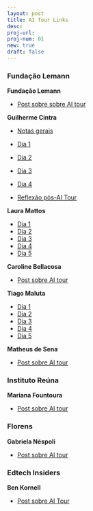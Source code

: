 ```yaml
---
layout: post
title: AI Tour Links
desc: 
proj-url:
proj-num: 01
new: true
draft: false
---
```


### Fundação Lemann

**Fundação Lemann**
- [Post sobre sobre AI tour](https://www.linkedin.com/posts/fundacao-lemann_ai-tech-tour-activity-7198432898469789697-vuWC?utm_source=share&utm_medium=blog_maluta)

**Guilherme Cintra**

- [Notas gerais](https://bit.ly/ai-tour-notas-gc)

- [Dia 1](https://www.linkedin.com/posts/activity-7198661352985358338-2nRY?utm_source=share&utm_medium=blog_maluta)
- [Dia 2](https://www.linkedin.com/posts/activity-7199023723553656833-M4rW?utm_source=share&utm_medium=blog_maluta)
- [Dia 3](https://www.linkedin.com/posts/activity-7199386094566563840-DS1Y?utm_source=share&utm_medium=blog_maluta)
- [Dia 4](https://www.linkedin.com/posts/activity-7199748520000581634-WgF6?utm_source=share&utm_medium=blog_maluta)

- [Reflexão pós-AI Tour](https://www.linkedin.com/posts/activity-7201198055084244992-z0lV?utm_source=share&utm_medium=blog_maluta)

**Laura Mattos**

- [Dia 1](https://www.linkedin.com/posts/lauramattosc_valedosilaedcio-ia-inovaaexaeto-activity-7198678169820770304-VI0n?utm_source=share&utm_medium=blog_maluta)
- [Dia 2](https://www.linkedin.com/posts/lauramattosc_google-openai-chatgpt-activity-7199030148241756161-5tSw?utm_source=share&utm_medium=blog_maluta)
- [Dia 3](https://www.linkedin.com/posts/lauramattosc_educaaexaeto-tecnologia-inovaaexaeto-activity-7199378547549855746-P64y?utm_source=share&utm_medium=blog_maluta)
- [Dia 4](https://www.linkedin.com/posts/lauramattosc_stanford-ai-design-activity-7199763857660145664-KOIO?utm_source=share&utm_medium=blog_maluta)
- [Dia 5](https://www.linkedin.com/posts/lauramattosc_ai-tour-miss%C3%A3o-cumprida-levar-cerca-de-activity-7200767713722437633--p9w?utm_source=share&utm_medium=blog_maluta)

**Caroline Bellacosa** 
- [Post sobre AI tour](https://www.linkedin.com/posts/carolinebellacosa_em-2017-tive-a-oportunidade-de-visitar-o-activity-7198623643709370369-8URw?utm_source=share&utm_medium=blog_maluta)

**Tiago Maluta** 

- [Dia 1](https://www.linkedin.com/posts/maluta_ai-in-the-loop-humans-in-charge-come%C3%A7ando-activity-7198529926537310208-Uhjn?utm_source=share&utm_medium=blog_maluta)
- [Dia 2](https://www.linkedin.com/posts/maluta_emergent-abilities-t%C3%A1-dif%C3%ADcil-escolher-activity-7198917264065105921-PzR9?utm_source=share&utm_medium=blog_maluta)
- [Dia 3](https://www.linkedin.com/posts/maluta_focus-on-the-product-not-only-in-ai-porque-activity-7199498000732213248-eHfA?utm_source=share&utm_medium=blog_maluta)
- [Dia 4](https://www.linkedin.com/posts/maluta_first-steps-on-ai-start-exploring-with-your-activity-7199892238896635904-Go_V?utm_source=share&utm_medium=blog_maluta)
- [Dia 5](https://www.linkedin.com/posts/maluta_questions-answers-chegamos-ao-fim-da-s%C3%A9rie-activity-7200334913793888256-S2fy?utm_source=share&utm_medium=blog_maluta)

**Matheus de Sena**

- [Post sobre AI tour](https://www.linkedin.com/posts/matheus-de-sena-cruz_parte-desse-texto-foi-escrita-com-a-ajuda-activity-7201009942072307712-bj6U?utm_source=share&utm_medium=blog_maluta)


### Instituto Reúna

**Mariana Fountoura** 
- [Post sobre AI tour](https://www.linkedin.com/posts/marianafontoura_na-%C3%BAltima-semana-participei-do-ai-tech-tour-activity-7200011871830056960-GSoV?utm_source=share&utm_medium=blog_maluta)

### Florens

**Gabriela Néspoli** 

- [Post sobre AI tour](https://www.linkedin.com/posts/gabrielanespoli_ai-tech-tour-activity-7198707637239078912-nDqY?utm_source=share&utm_medium=blog_maluta)

### Edtech Insiders

**Ben Kornell** 

- [Post sobre AI Tour](https://www.linkedin.com/posts/benkornell_grato-por-passar-um-tempo-com-guilherme-cintra-activity-7199780788710629376-qlyF?utm_source=share&utm_medium=blog_maluta)